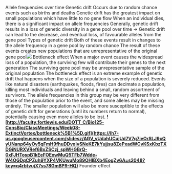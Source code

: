Allele frequencies over time
	Genetic drift
		Occurs due to random chance events such as births and deaths
		Genetic drift has the greatest impact on small populations which have little to no gene flow 
		When an individual dies, there is a significant impact on allele frequencies
		Generally, genetic drift results in a loss of genetic diversity in a gene pool over time → Genetic drift can lead to the decrease, and eventual loss, of favourable alleles from the gene pool
		Types of genetic drift
			Both of these events result in changes to the allele frequency in a gene pool by random chance
			The result of these events creates new populations that are unrepresentative of the original gene pool![](https://lh7-us.googleusercontent.com/slidesz/AGV_vUdmNi7zuTGE0BOtItGmQmv7k_QH9TDgH9646aKvWYFhDj8m3P-Lp_lz5XoulscZ7YRuUCjnlkeFOdDnHfYJ0P0eWLer6tOJG_z95QXXmo1Vx4TS9Dv39nlDjW9LgaqbuY04nMOL4EQ9PObYzEFrAPJuu5Qy9IsoKt-rNZJuLzVibRGvpvQnLQ=s2048?key=q4rbtvujX7ss78GmBP9-HQ)
			Bottleneck effect
				When a major event causes the widespread loss of a population, the surviving few will contribute their genes to the next generation 
				The surviving gene pool may be unrepresentative sample of the original population
				The bottleneck effect is an extreme example of genetic drift that happens when the size of a population is severely reduced. 
				Events like natural disasters (earthquakes, floods, fires) can decimate a population, killing most individuals and leaving behind a small, random assortment of survivors.
				The allele frequencies in this group may be very different from those of the population prior to the event, and some alleles may be missing entirely. 
				The smaller population will also be more susceptible to the effects of genetic drift for generations (until its numbers return to normal), potentially causing even more alleles to be lost.
				**![http://faculty.fortlewis.edu/DOTT_C/Bio125-ConsBio/ClassMeetings/Week08-ExtinctVortex/bottleneck%5B1%5D.gif](https://lh7-us.googleusercontent.com/slidesz/AGV_vUdahUCujUd7V7q7ieOrSLJ9cQyUNanp64yOv5qFmH9fhuDDvoIvSNeKE7kYujjsu8ZePxadWCvKSxKbzTXDGiNURXVRef6BxZSCzj_spWHGBrQ-0xFJHTospB1kEeFOExwMuQ5TFb7Wdde-W4OGDqCPZuh9YXP4VKUwuMo89OHIBXb4EogZv6A=s2048?key=q4rbtvujX7ss78GmBP9-HQ)**
			Founder effect